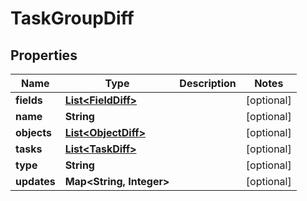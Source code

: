 

# TaskGroupDiff


## Properties

Name | Type | Description | Notes
------------ | ------------- | ------------- | -------------
**fields** | [**List&lt;FieldDiff&gt;**](FieldDiff.md) |  |  [optional]
**name** | **String** |  |  [optional]
**objects** | [**List&lt;ObjectDiff&gt;**](ObjectDiff.md) |  |  [optional]
**tasks** | [**List&lt;TaskDiff&gt;**](TaskDiff.md) |  |  [optional]
**type** | **String** |  |  [optional]
**updates** | **Map&lt;String, Integer&gt;** |  |  [optional]



